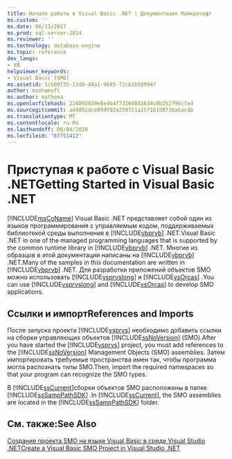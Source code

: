 ```yaml
---
title: Начало работы в Visual Basic .NET | Документация Майкрософт
ms.custom: ''
ms.date: 06/13/2017
ms.prod: sql-server-2014
ms.reviewer: ''
ms.technology: database-engine
ms.topic: reference
dev_langs:
- VB
helpviewer_keywords:
- Visual Basic [SMO]
ms.assetid: 1cbb9f35-13d8-40a1-9685-72cb1b589947
author: mashamsft
ms.author: mathoma
ms.openlocfilehash: 224093839e8e464f731040d3634c8b252796cfed
ms.sourcegitcommit: ad4d92dce894592a259721a1571b1d8736abacdb
ms.translationtype: MT
ms.contentlocale: ru-RU
ms.lasthandoff: 08/04/2020
ms.locfileid: "87751412"
---
```

# <a name="getting-started-in-visual-basic-net"></a><span data-ttu-id="cb54c-102">Приступая к работе с Visual Basic .NET</span><span class="sxs-lookup"><span data-stu-id="cb54c-102">Getting Started in Visual Basic .NET</span></span>
  [!INCLUDE[msCoName](../../includes/msconame-md.md)] <span data-ttu-id="cb54c-103">Visual Basic .NET представляет собой один из языков программирования с управляемым кодом, поддерживаемых библиотекой среды выполнения в [!INCLUDE[vbprvb](../../includes/vbprvb-md.md)] .NET.</span><span class="sxs-lookup"><span data-stu-id="cb54c-103">Visual Basic .NET in one of the managed programming languages that is supported by the common runtime library in [!INCLUDE[vbprvb](../../includes/vbprvb-md.md)] .NET.</span></span> <span data-ttu-id="cb54c-104">Многие из образцов в этой документации написаны на [!INCLUDE[vbprvb](../../includes/vbprvb-md.md)] .NET.</span><span class="sxs-lookup"><span data-stu-id="cb54c-104">Many of the samples in this documentation are written in [!INCLUDE[vbprvb](../../includes/vbprvb-md.md)] .NET.</span></span> <span data-ttu-id="cb54c-105">Для разработки приложений объектов SMO можно использовать [!INCLUDE[vsprvslong](../../includes/vsprvslong-md.md)] и [!INCLUDE[vsOrcas](../../includes/vsorcas-md.md)] .</span><span class="sxs-lookup"><span data-stu-id="cb54c-105">You can use [!INCLUDE[vsprvslong](../../includes/vsprvslong-md.md)] and [!INCLUDE[vsOrcas](../../includes/vsorcas-md.md)] to develop SMO applications.</span></span>  
  
## <a name="references-and-imports"></a><span data-ttu-id="cb54c-106">Ссылки и импорт</span><span class="sxs-lookup"><span data-stu-id="cb54c-106">References and Imports</span></span>  
 <span data-ttu-id="cb54c-107">После запуска проекта [!INCLUDE[vsprvs](../../includes/vsprvs-md.md)] необходимо добавить ссылки на сборки управляющих объектов [!INCLUDE[ssNoVersion](../../includes/ssnoversion-md.md)] (SMO).</span><span class="sxs-lookup"><span data-stu-id="cb54c-107">After you have started the [!INCLUDE[vsprvs](../../includes/vsprvs-md.md)] project, you must add references to the [!INCLUDE[ssNoVersion](../../includes/ssnoversion-md.md)] Management Objects (SMO) assemblies.</span></span> <span data-ttu-id="cb54c-108">Затем импортировать требуемые пространства имен так, чтобы программа могла распознать типы SMO.</span><span class="sxs-lookup"><span data-stu-id="cb54c-108">Then, import the required namespaces so that your program can recognize the SMO types.</span></span>  
  
 <span data-ttu-id="cb54c-109">В [!INCLUDE[ssCurrent](../../includes/sscurrent-md.md)]сборки объектов SMO расположены в папке [!INCLUDE[ssSampPathSDK](../../includes/sssamppathsdk-md.md)] .</span><span class="sxs-lookup"><span data-stu-id="cb54c-109">In [!INCLUDE[ssCurrent](../../includes/sscurrent-md.md)], the SMO assemblies are located in the [!INCLUDE[ssSampPathSDK](../../includes/sssamppathsdk-md.md)] folder.</span></span>  
  
## <a name="see-also"></a><span data-ttu-id="cb54c-110">См. также:</span><span class="sxs-lookup"><span data-stu-id="cb54c-110">See Also</span></span>  
 [<span data-ttu-id="cb54c-111">Создание проекта SMO на языке Visual Basic в среде Visual Studio .NET</span><span class="sxs-lookup"><span data-stu-id="cb54c-111">Create a Visual Basic SMO Project in Visual Studio .NET</span></span>](../../../2014/database-engine/dev-guide/create-a-visual-basic-smo-project-in-visual-studio-net.md)  
  
  
